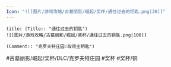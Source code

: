 ```yaml
---
Icon: "![[图片/游戏攻略/古墓丽影/崛起/奖杯/通往过去的钥匙.png|30]]"
---
```

```ad-common-bronze-trophy
title: (Title:: "通往过去的钥匙")
![[图片/游戏攻略/古墓丽影/崛起/奖杯/通往过去的钥匙.png|100]]

(Comment:: "克罗夫特庄园:取得主钥匙")
```

#古墓丽影/崛起/奖杯/DLC/克罗夫特庄园 #奖杯 #奖杯/铜
